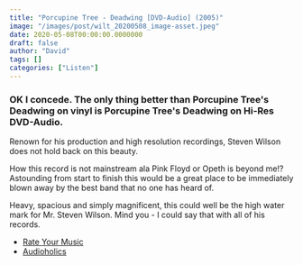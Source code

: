 ```yaml
---
title: "Porcupine Tree - Deadwing [DVD-Audio] (2005)"
image: "/images/post/wilt_20200508_image-asset.jpeg"
date: 2020-05-08T00:00:00.0000000
draft: false
author: "David"
tags: []
categories: ["Listen"]
---
```

### OK I concede. The only thing better than Porcupine Tree's Deadwing on vinyl is Porcupine Tree's Deadwing on Hi-Res DVD-Audio.   
  
Renown for his production and high resolution recordings, Steven Wilson does not hold back on this beauty.   
  
How this record is not mainstream ala Pink Floyd or Opeth is beyond me!? Astounding from start to finish this would be a great place to be immediately blown away by the best band that no one has heard of.   
  
Heavy, spacious and simply magnificent, this could well be the high water mark for Mr. Steven Wilson. Mind you - I could say that with all of his records.  

-  [Rate Your Music](https://rateyourmusic.com/release/album/porcupine-tree/deadwing-4/)
-  [Audioholics](https://www.audioholics.com/music-reviews/porcupine-tree-deadwing-dts)